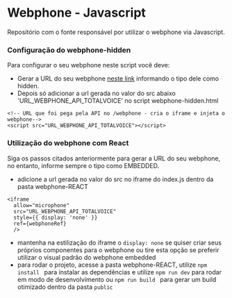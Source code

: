# Webphone - Javascript
Repositório com o fonte responsável por utilizar o webphone via Javascript.

### Configuração do webphone-hidden

Para configurar o seu webphone neste script você deve:
* Gerar a URL do seu webphone [neste link](https://api2.totalvoice.com.br/doc/#!/Central/get_webphone) informando o tipo dele como hidden.
* Depois só adicionar a url gerada no valor do src abaixo 'URL_WEBPHONE_API_TOTALVOICE' no script webphone-hidden.html
```
<!-- URL que foi pega pela API no /webphone - cria o iframe e injeta o webphone-->
<script src="URL_WEBPHONE_API_TOTALVOICE"></script>
```

### Utilização do webphone com React

Siga os passos citados anteriormente para gerar a URL do seu webphone, no entanto, informe sempre o tipo como EMBEDDED.
* adicione a url gerada no valor do src no iframe do index.js dentro da pasta webphone-REACT
```
<iframe
  allow="microphone"
  src="URL_WEBPHONE_API_TOTALVOICE"
  style={{ display: 'none' }}
  ref={webphoneRef}
  />
```
* mantenha na estilização do iframe o `display: none` se quiser criar seus próprios componentes para o webphone ou tire esta opção se preferir utilizar o visual padrão do webphone embedded
* para rodar o projeto, acesse a pasta webphone-REACT, utilize `npm install ` para instalar as dependências e utilize `npm run dev` para rodar em modo de desenvolvimento ou `npm run build ` para gerar um build otimizado dentro da pasta `public ` 